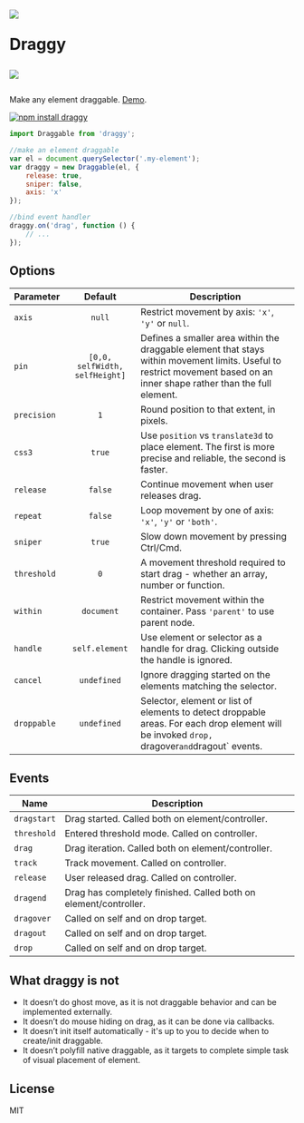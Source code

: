 <h1>
<img src="https://cdn.rawgit.com/dy/draggy/design/logo.png"/>

Draggy

<a href="/license"><img src="https://img.shields.io/npm/l/draggy.svg"/></a>
</h1>


Make any element draggable. [Demo](https://dy.github.io/draggy).


[![npm install draggy](https://nodei.co/npm/draggy.png?mini=true)](https://npmjs.org/package/draggy)

```js
import Draggable from 'draggy';

//make an element draggable
var el = document.querySelector('.my-element');
var draggy = new Draggable(el, {
	release: true,
	sniper: false,
	axis: 'x'
});

//bind event handler
draggy.on('drag', function () {
	// ...
});
```


## Options

| Parameter | Default | Description |
|---|:---:|---|
| `axis` | `null` | Restrict movement by axis: `'x'`, `'y'` or `null`. |
| `pin` | `[0,0, selfWidth, selfHeight]` | Defines a smaller area within the draggable element that stays within movement limits. Useful to restrict movement based on an inner shape rather than the full element. |
| `precision` | `1` | Round position to that extent, in pixels. |
| `css3` | `true` | Use `position` vs `translate3d` to place element. The first is more precise and reliable, the second is faster. |
| `release` | `false` | Continue movement when user releases drag. |
| `repeat` | `false` | Loop movement by one of axis: `'x'`, `'y'` or `'both'`. |
| `sniper` | `true` | Slow down movement by pressing Ctrl/Cmd. |
| `threshold` | `0` | A movement threshold required to start drag - whether an array, number or function. |
| `within` | `document` | Restrict movement within the container. Pass `'parent'` to use parent node. |
| `handle` | `self.element` | Use element or selector as a handle for drag. Clicking outside the handle is ignored. |
| `cancel` | `undefined` | Ignore dragging started on the elements matching the selector. |
| `droppable` | `undefined` | Selector, element or list of elements to detect droppable areas. For each drop element will be invoked `drop, `dragover` and `dragout` events. |


## Events

| Name | Description |
|---|---|
| `dragstart` | Drag started. Called both on element/controller. |
| `threshold` | Entered threshold mode. Called on controller. |
| `drag` | Drag iteration. Called both on element/controller. |
| `track` | Track movement. Called on controller. |
| `release` | User released drag. Called on controller. |
| `dragend` | Drag has completely finished. Called both on element/controller. |
| `dragover` |  Called on self and on drop target. |
| `dragout` |  Called on self and on drop target. |
| `drop` |  Called on self and on drop target. |



## What draggy is not

* It doesn’t do ghost move, as it is not draggable behavior and can be implemented externally.
* It doesn’t do mouse hiding on drag, as it can be done via callbacks.
* It doesn’t init itself automatically - it's up to you to decide when to create/init draggable.
* It doesn’t polyfill native draggable, as it targets to complete simple task of visual placement of element.


## License

MIT
